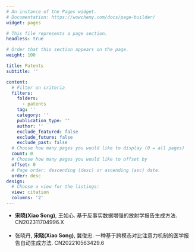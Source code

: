 ```yaml
---
# An instance of the Pages widget.
# Documentation: https://wowchemy.com/docs/page-builder/
widget: pages

# This file represents a page section.
headless: true

# Order that this section appears on the page.
weight: 100

title: Patents
subtitle: ''

content:
  # Filter on criteria
  filters:
    folders:
      - patents
    tag: ''
    category: ''
    publication_type: ''
    author: ''
    exclude_featured: false
    exclude_future: false
    exclude_past: false
  # Choose how many pages you would like to display (0 = all pages)
  count: 0
  # Choose how many pages you would like to offset by
  offset: 0
  # Page order: descending (desc) or ascending (asc) date.
  order: desc
design:
  # Choose a view for the listings:
  view: citation
  columns: '2'
---
```

<ul>
<li><strong>宋晓(Xiao Song)</strong>, 王如心. 基于反事实数据增强的放射学报告生成方法. CN202311704996.X</li>
<br>
<li>张晓丹, <strong>宋晓(Xiao Song)</strong>, 冀俊忠. 一种基于跨模态对比注意力机制的医学报告自动生成方法. CN202210563429.6 </li>
  
</ul>
